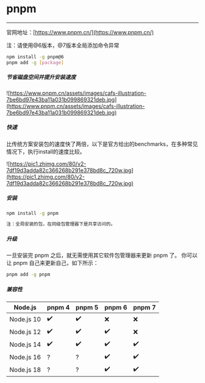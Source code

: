 # pnpm

---

官网地址：[https://www.pnpm.cn/](https://www.pnpm.cn/)

注：请使用@6版本，@7版本全局添加命令异常

```bash
npm install -g pnpm@6
pnpm add -g [package]
```

##### 节省磁盘空间并提升安装速度

![https://www.pnpm.cn/assets/images/cafs-illustration-7be6bd97e43ba11a031b099869321deb.jpg](https://www.pnpm.cn/assets/images/cafs-illustration-7be6bd97e43ba11a031b099869321deb.jpg)

##### 快速

比传统方案安装包的速度快了两倍，以下是官方给出的benchmarks，在多种常见情况下，执行install的速度比较。

![https://pic1.zhimg.com/80/v2-7df19d3adda82c366268b291e378bd8c_720w.jpg](https://pic1.zhimg.com/80/v2-7df19d3adda82c366268b291e378bd8c_720w.jpg)

##### 安装

```bash
npm install -g pnpm

注：全局安装的包，在同级包管理器下是共享访问的。
```

##### 升级

一旦安装完 pnpm 之后，就无需使用其它软件包管理器来更新 pnpm 了。 你可以让 pnpm 自己来更新自己，如下所示：

```bash
pnpm add -g pnpm
```

##### 兼容性

| Node.js    | pnpm 4 | pnpm 5 | pnpm 6 | pnpm 7 |
| ---------- | ------ | ------ | ------ | ------ |
| Node.js 10 | ✔️     | ✔️     | ❌      | ❌      |
| Node.js 12 | ✔️     | ✔️     | ✔️     | ❌      |
| Node.js 14 | ✔️     | ✔️     | ✔️     | ✔️     |
| Node.js 16 | ?️     | ?️     | ✔️     | ✔️     |
| Node.js 18 | ?️     | ?️     | ✔️     | ✔️     |